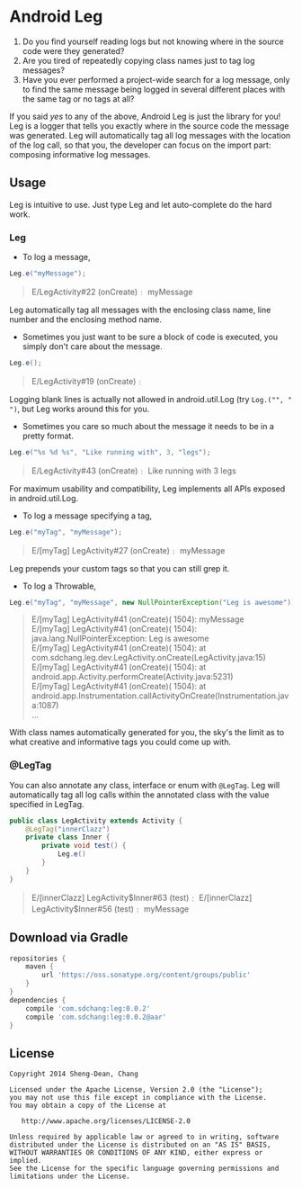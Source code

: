 # Android Leg

1. Do you find yourself reading logs but not knowing where in the source code were they generated?
2. Are you tired of repeatedly copying class names just to tag log messages?
3. Have you ever performed a project-wide search for a log message, only to find the same message being logged in several different places with the same tag or no tags at all?

If you said _yes_ to any of the above, Android Leg is just the library for you!
Leg is a logger that tells you exactly where in the source code the message was generated.
Leg will automatically tag all log messages with the location of the log call, so that you, the developer can focus on the import part: composing informative log messages.



## Usage

Leg is intuitive to use. Just type Leg and let auto-complete do the hard work.

### Leg

* To log a message,
```java
Leg.e("myMessage");
```
> E/LegActivity#22 (onCreate)﹕ myMessage

Leg automatically tag all messages with the enclosing class name, line number and the enclosing method name.

* Sometimes you just want to be sure a block of code is executed, you simply don't care about the message.
```java
Leg.e();
```
> E/LegActivity#19 (onCreate)﹕

Logging blank lines is actually not allowed in android.util.Log (try `Log.("", " ")`, but Leg works around this for you.

* Sometimes you care so much about the message it needs to be in a pretty format.
```java
Leg.e("%s %d %s", "Like running with", 3, "legs");
```
> E/LegActivity#43 (onCreate)﹕ Like running with 3 legs


For maximum usability and compatibility, Leg implements all APIs exposed in android.util.Log.

* To log a message specifying a tag,
```java
Leg.e("myTag", "myMessage");
```
> E/[myTag] LegActivity#27 (onCreate)﹕ myMessage

Leg prepends your custom tags so that you can still grep it.

* To log a Throwable,
```java
Leg.e("myTag", "myMessage", new NullPointerException("Leg is awesome"));
```
> E/[myTag] LegActivity#41 (onCreate)( 1504): myMessage  
> E/[myTag] LegActivity#41 (onCreate)( 1504): java.lang.NullPointerException: Leg is awesome  
> E/[myTag] LegActivity#41 (onCreate)( 1504): 	at com.sdchang.leg.dev.LegActivity.onCreate(LegActivity.java:15)  
> E/[myTag] LegActivity#41 (onCreate)( 1504): 	at android.app.Activity.performCreate(Activity.java:5231)  
> E/[myTag] LegActivity#41 (onCreate)( 1504): 	at android.app.Instrumentation.callActivityOnCreate(Instrumentation.java:1087)  
> ...

With class names automatically generated for you, the sky's the limit as to what creative and informative tags you could come up with.

### @LegTag

You can also annotate any class, interface or enum with ```@LegTag```. Leg will automatically tag all log calls within the annotated class with the value specified in LegTag.

```java
public class LegActivity extends Activity {
    @LegTag("innerClazz")
    private class Inner {
        private void test() {
            Leg.e()
        }
    }
}
```
> E/[innerClazz] LegActivity$Inner#63 (test)﹕  
> E/[innerClazz] LegActivity$Inner#56 (test)﹕ myMessage



## Download via Gradle

```gradle
repositories {
    maven {
        url 'https://oss.sonatype.org/content/groups/public'
    }
}
dependencies {
    compile 'com.sdchang:leg:0.0.2'
    compile 'com.sdchang:leg:0.0.2@aar'
}
```



## License

```
Copyright 2014 Sheng-Dean, Chang

Licensed under the Apache License, Version 2.0 (the "License");
you may not use this file except in compliance with the License.
You may obtain a copy of the License at

   http://www.apache.org/licenses/LICENSE-2.0

Unless required by applicable law or agreed to in writing, software
distributed under the License is distributed on an "AS IS" BASIS,
WITHOUT WARRANTIES OR CONDITIONS OF ANY KIND, either express or implied.
See the License for the specific language governing permissions and
limitations under the License.
```
